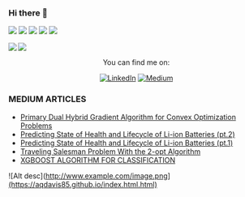 ### Hi there 👋

<!--
**adavis-85/adavis-85** is a ✨ _special_ ✨ repository because its `README.md` (this file) appears on your GitHub profile.

Here are some ideas to get you started:

- 🔭 I’m currently working on ...
- 🌱 I’m currently learning ...
- 👯 I’m looking to collaborate on ...
- 🤔 I’m looking for help with ...
- 💬 Ask me about ...
- 📫 How to reach me: ...
- 😄 Pronouns: ...
- ⚡ Fun fact: ...
-->



![](https://img.shields.io/badge/Code-Julia-informational?style=flat&logo=Julia&logoColor=white&color=2bbc8a) ![](https://img.shields.io/badge/Tools-MySql-informational?style=flat&logo=MySql&logoColor=white&color=2bbc8a) ![](https://img.shields.io/badge/Code-Python-informational?style=flat&logo=Python&logoColor=white&color=2bbc8a) ![](https://img.shields.io/badge/Tools-Excel-informational?style=flat&logo=MicrosoftExcel&logoColor=white&color=2bbc8a) ![](https://img.shields.io/badge/Code-R-informational?style=flat&logo=r&logoColor=white&color=2bbc8a) 


<img align="left" src="https://github-readme-stats.vercel.app/api/top-langs/?username=adavis-85&theme=<dark>" />
<img align="top-right" src="https://github-readme-stats.vercel.app/api//?username=adavis-85&theme=<dark>" />

<p align="center">You can find me on:</p>

<div align="center">

[![LinkedIn](https://img.shields.io/badge/LinkedIn-0077B5?style=for-the-badge&logo=linkedin&logoColor=white)](https://www.linkedin.com/in/adam-davis-8b923566/) [![Medium](https://img.shields.io/badge/Medium-12100E?style=for-the-badge&logo=medium&logoColor=white)](https://slowandsteadybrain.medium.com/)

</div>

###  MEDIUM ARTICLES
<!-- BLOG-POST-LIST:START -->
- [Primary Dual Hybrid Gradient Algorithm for Convex Optimization Problems](https://slowandsteadybrain.medium.com/primary-dual-hybrid-gradient-algorithm-for-convex-optimization-problems-279911385675?source=rss-94f02f6b5f5------2)
- [Predicting State of Health and Lifecycle of Li-ion Batteries &lpar;pt.2&rpar;](https://slowandsteadybrain.medium.com/predicting-state-of-health-and-lifecycle-of-li-ion-batteries-pt-2-291a1e8e208a?source=rss-94f02f6b5f5------2)
- [Predicting State of Health and Lifecycle of Li-ion Batteries &lpar;pt.1&rpar;](https://slowandsteadybrain.medium.com/predicting-state-of-health-and-lifecycle-of-li-ion-batteries-pt-1-8ce772ac9432?source=rss-94f02f6b5f5------2)
- [Traveling Salesman Problem With the 2-opt Algorithm](https://slowandsteadybrain.medium.com/traveling-salesman-problem-ce78187cf1f3?source=rss-94f02f6b5f5------2)
- [XGBOOST ALGORITHM FOR CLASSIFICATION](https://slowandsteadybrain.medium.com/xgboost-algorithm-for-classification-634efeab1a1c?source=rss-94f02f6b5f5------2)
<!-- BLOG-POST-LIST:END -->

![Alt desc](http://www.example.com/image.png](https://aqdavis85.github.io/index.html.html)
